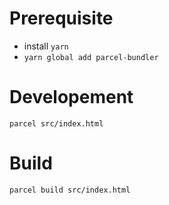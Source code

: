 # Prerequisite

- install `yarn`
- `yarn global add parcel-bundler`

# Developement

`parcel src/index.html`

# Build

`parcel build src/index.html`

